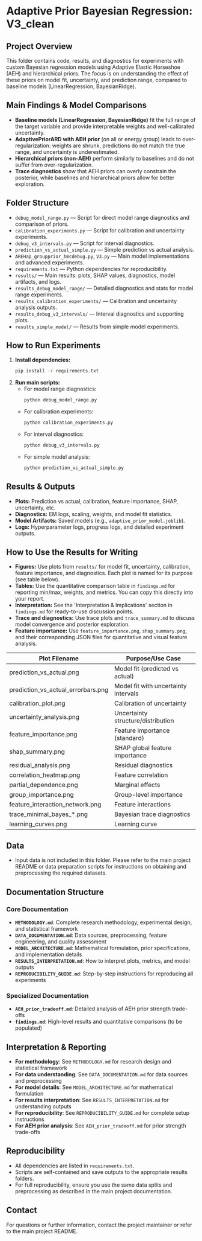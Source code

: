 # Adaptive Prior Bayesian Regression: V3_clean

## Project Overview
This folder contains code, results, and diagnostics for experiments with custom Bayesian regression models using Adaptive Elastic Horseshoe (AEH) and hierarchical priors. The focus is on understanding the effect of these priors on model fit, uncertainty, and prediction range, compared to baseline models (LinearRegression, BayesianRidge).

## Main Findings & Model Comparisons
- **Baseline models (LinearRegression, BayesianRidge)** fit the full range of the target variable and provide interpretable weights and well-calibrated uncertainty.
- **AdaptivePriorARD with AEH prior** (on all or energy group) leads to over-regularization: weights are shrunk, predictions do not match the true range, and uncertainty is underestimated.
- **Hierarchical priors (non-AEH)** perform similarly to baselines and do not suffer from over-regularization.
- **Trace diagnostics** show that AEH priors can overly constrain the posterior, while baselines and hierarchical priors allow for better exploration.

## Folder Structure
- `debug_model_range.py` — Script for direct model range diagnostics and comparison of priors.
- `calibration_experiments.py` — Script for calibration and uncertainty experiments.
- `debug_v3_intervals.py` — Script for interval diagnostics.
- `prediction_vs_actual_simple.py` — Simple prediction vs actual analysis.
- `AREHap_groupprior_hmcdebug.py`, `V3.py` — Main model implementations and advanced experiments.
- `requirements.txt` — Python dependencies for reproducibility.
- `results/` — Main results: plots, SHAP values, diagnostics, model artifacts, and logs.
- `results_debug_model_range/` — Detailed diagnostics and stats for model range experiments.
- `results_calibration_experiments/` — Calibration and uncertainty analysis outputs.
- `results_debug_v3_intervals/` — Interval diagnostics and supporting plots.
- `results_simple_model/` — Results from simple model experiments.

## How to Run Experiments
1. **Install dependencies:**
   ```bash
   pip install -r requirements.txt
   ```
2. **Run main scripts:**
   - For model range diagnostics:
     ```bash
     python debug_model_range.py
     ```
   - For calibration experiments:
     ```bash
     python calibration_experiments.py
     ```
   - For interval diagnostics:
     ```bash
     python debug_v3_intervals.py
     ```
   - For simple model analysis:
     ```bash
     python prediction_vs_actual_simple.py
     ```

## Results & Outputs
- **Plots:** Prediction vs actual, calibration, feature importance, SHAP, uncertainty, etc.
- **Diagnostics:** EM logs, scaling, weights, and model fit statistics.
- **Model Artifacts:** Saved models (e.g., `adaptive_prior_model.joblib`).
- **Logs:** Hyperparameter logs, progress logs, and detailed experiment outputs.

## How to Use the Results for Writing
- **Figures:** Use plots from `results/` for model fit, uncertainty, calibration, feature importance, and diagnostics. Each plot is named for its purpose (see table below).
- **Tables:** Use the quantitative comparison table in `findings.md` for reporting min/max, weights, and metrics. You can copy this directly into your report.
- **Interpretation:** See the 'Interpretation & Implications' section in `findings.md` for ready-to-use discussion points.
- **Trace and diagnostics:** Use trace plots and `trace_summary.md` to discuss model convergence and posterior exploration.
- **Feature importance:** Use `feature_importance.png`, `shap_summary.png`, and their corresponding JSON files for quantitative and visual feature analysis.

| Plot Filename                        | Purpose/Use Case                                 |
|-------------------------------------- |-------------------------------------------------|
| prediction_vs_actual.png              | Model fit (predicted vs actual)                  |
| prediction_vs_actual_errorbars.png    | Model fit with uncertainty intervals             |
| calibration_plot.png                  | Calibration of uncertainty                       |
| uncertainty_analysis.png              | Uncertainty structure/distribution               |
| feature_importance.png                | Feature importance (standard)                    |
| shap_summary.png                      | SHAP global feature importance                   |
| residual_analysis.png                 | Residual diagnostics                             |
| correlation_heatmap.png               | Feature correlation                              |
| partial_dependence.png                | Marginal effects                                 |
| group_importance.png                  | Group-level importance                           |
| feature_interaction_network.png       | Feature interactions                             |
| trace_minimal_bayes_*.png             | Bayesian trace diagnostics                       |
| learning_curves.png                   | Learning curve                                   |

## Data
- Input data is not included in this folder. Please refer to the main project README or data preparation scripts for instructions on obtaining and preprocessing the required datasets.

## Documentation Structure

### Core Documentation
- **`METHODOLOGY.md`**: Complete research methodology, experimental design, and statistical framework
- **`DATA_DOCUMENTATION.md`**: Data sources, preprocessing, feature engineering, and quality assessment
- **`MODEL_ARCHITECTURE.md`**: Mathematical formulation, prior specifications, and implementation details
- **`RESULTS_INTERPRETATION.md`**: How to interpret plots, metrics, and model outputs
- **`REPRODUCIBILITY_GUIDE.md`**: Step-by-step instructions for reproducing all experiments

### Specialized Documentation
- **`AEH_prior_tradeoff.md`**: Detailed analysis of AEH prior strength trade-offs
- **`findings.md`**: High-level results and quantitative comparisons (to be populated)

## Interpretation & Reporting
- **For methodology**: See `METHODOLOGY.md` for research design and statistical framework
- **For data understanding**: See `DATA_DOCUMENTATION.md` for data sources and preprocessing
- **For model details**: See `MODEL_ARCHITECTURE.md` for mathematical formulation
- **For results interpretation**: See `RESULTS_INTERPRETATION.md` for understanding outputs
- **For reproducibility**: See `REPRODUCIBILITY_GUIDE.md` for complete setup instructions
- **For AEH prior analysis**: See `AEH_prior_tradeoff.md` for prior strength trade-offs

## Reproducibility
- All dependencies are listed in `requirements.txt`.
- Scripts are self-contained and save outputs to the appropriate results folders.
- For full reproducibility, ensure you use the same data splits and preprocessing as described in the main project documentation.

## Contact
For questions or further information, contact the project maintainer or refer to the main project README. 